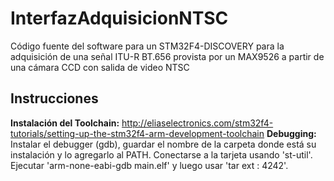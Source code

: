 InterfazAdquisicionNTSC
=======================

Código fuente del software para un STM32F4-DISCOVERY para la adquisición de una señal ITU-R BT.656 provista por un MAX9526 a partir de una cámara CCD con salida de video NTSC

## Instrucciones
**Instalación del Toolchain:**
http://eliaselectronics.com/stm32f4-tutorials/setting-up-the-stm32f4-arm-development-toolchain
**Debugging:**
Instalar el debugger (gdb), guardar el nombre de la carpeta donde está su instalación y lo agregarlo al PATH. Conectarse a la tarjeta usando 'st-util'. Ejecutar 'arm-none-eabi-gdb main.elf' y luego usar 'tar ext : 4242'.
